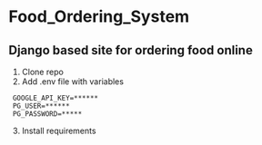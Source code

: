 # Food_Ordering_System
## Django based site for ordering food online
1. Clone repo
2. Add .env file with variables
```
 GOOGLE_API_KEY=******
 PG_USER=******
 PG_PASSWORD=*****
```
3. Install requirements